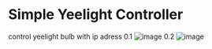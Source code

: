 # Simple Yeelight Controller
 control yeelight bulb with ip adress
0.1
![image](https://user-images.githubusercontent.com/85953451/147346950-d9114acf-b279-46fd-930a-8f10fa7ac644.png)
0.2
![image](https://user-images.githubusercontent.com/85953451/147369285-ba09d20c-69e1-4a9f-8080-583a5e063862.png)
